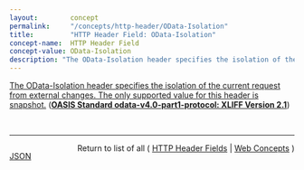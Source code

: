 ```yaml
---
layout:        concept
permalink:     "/concepts/http-header/OData-Isolation"
title:         "HTTP Header Field: OData-Isolation"
concept-name:  HTTP Header Field
concept-value: OData-Isolation
description: "The OData-Isolation header specifies the isolation of the current request from external changes. The only supported value for this header is snapshot."
---
```


[The OData-Isolation header specifies the isolation of the current request from external changes. The only supported value for this header is snapshot.](http://docs.oasis-open.org/odata/odata/v4.0/errata03/os/complete/part1-protocol/odata-v4.0-errata03-os-part1-protocol-complete.html#_Toc453752232 "Read documentation for HTTP Header Field &#34;OData-Isolation&#34;") (**[OASIS Standard odata-v4.0-part1-protocol: XLIFF Version 2.1](/specs/OASIS/standard/odata-v4.0-part1-protocol "The Open Data Protocol (OData) enables the creation of REST-based data services, which allow resources, identified using Uniform Resource Locators (URLs) and defined in a data model, to be published and edited by Web clients using simple HTTP messages. This specification defines the core semantics and the behavioral aspects of the protocol.")**)

<br/>
<hr/>

<p style="float : left"><a href="./OData-Isolation.json" title="JSON representing this particular Web Concept value">JSON</a></p>
<p style="text-align: right">Return to list of all ( <a href="../http-header/">HTTP Header Fields</a> | <a href="../">Web Concepts</a> )</p>
